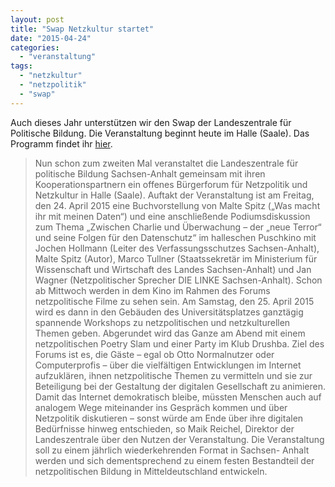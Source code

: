 ```yaml
---
layout: post
title: "Swap Netzkultur startet"
date: "2015-04-24"
categories: 
  - "veranstaltung"
tags: 
  - "netzkultur"
  - "netzpolitik"
  - "swap"
---
```


Auch dieses Jahr unterstützen wir den Swap der Landeszentrale für Politische Bildung. Die Veranstaltung beginnt heute im Halle (Saale). Das Programm findet ihr [hier](http://www.swap-netzkultur.de).

> Nun schon zum zweiten Mal veranstaltet die Landeszentrale für politische Bildung Sachsen-Anhalt gemeinsam mit ihren Kooperationspartnern ein offenes Bürgerforum für Netzpolitik und Netzkultur in Halle (Saale). Auftakt der Veranstaltung ist am Freitag, den 24. April 2015 eine Buchvorstellung von Malte Spitz („Was macht ihr mit meinen Daten“) und eine anschließende Podiumsdiskussion zum Thema „Zwischen Charlie und Überwachung – der „neue Terror“ und seine Folgen für den Datenschutz“ im halleschen Puschkino mit Jochen Hollmann (Leiter des Verfassungsschutzes Sachsen-Anhalt), Malte Spitz (Autor), Marco Tullner (Staatssekretär im Ministerium für Wissenschaft und Wirtschaft des Landes Sachsen-Anhalt) und Jan Wagner (Netzpolitischer Sprecher DIE LINKE Sachsen-Anhalt). Schon ab Mittwoch werden in dem Kino im Rahmen des Forums netzpolitische Filme zu sehen sein. Am Samstag, den 25. April 2015 wird es dann in den Gebäuden des Universitätsplatzes ganztägig spannende Workshops zu netzpolitischen und netzkulturellen Themen geben. Abgerundet wird das Ganze am Abend mit einem netzpolitischen Poetry Slam und einer Party im Klub Drushba. Ziel des Forums ist es, die Gäste – egal ob Otto Normalnutzer oder Computerprofis – über die vielfältigen Entwicklungen im Internet aufzuklären, ihnen netzpolitische Themen zu vermitteln und sie zur Beteiligung bei der Gestaltung der digitalen Gesellschaft zu animieren. Damit das Internet demokratisch bleibe, müssten Menschen auch auf analogem Wege miteinander ins Gespräch kommen und über Netzpolitik diskutieren – sonst würde am Ende über ihre digitalen Bedürfnisse hinweg entschieden, so Maik Reichel, Direktor der Landeszentrale über den Nutzen der Veranstaltung. Die Veranstaltung soll zu einem jährlich wiederkehrenden Format in Sachsen- Anhalt werden und sich dementsprechend zu einem festen Bestandteil der netzpolitischen Bildung in Mitteldeutschland entwickeln.
